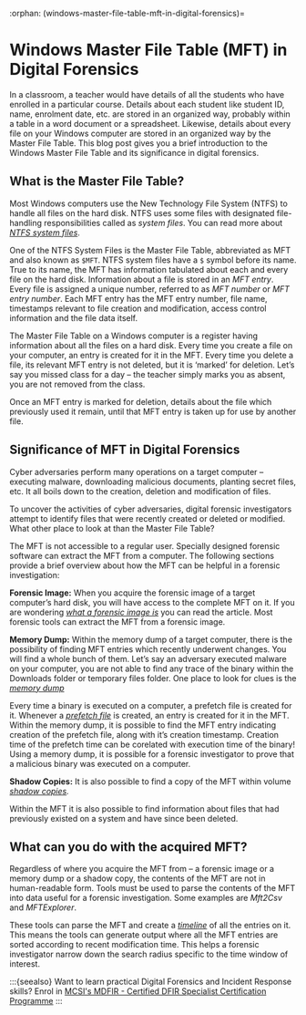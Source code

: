 :orphan:
(windows-master-file-table-mft-in-digital-forensics)=

# Windows Master File Table (MFT) in Digital Forensics

In a classroom, a teacher would have details of all the students who have enrolled in a particular course. Details about each student like student ID, name, enrolment date, etc. are stored in an organized way, probably within a table in a word document or a spreadsheet. Likewise, details about every file on your Windows computer are stored in an organized way by the Master File Table. This blog post gives you a brief introduction to the Windows Master File Table and its significance in digital forensics.

## What is the Master File Table?

Most Windows computers use the New Technology File System (NTFS) to handle all files on the hard disk. NTFS uses some files with designated file-handling responsibilities called as _system files_. You can read more about _[NTFS system files](forensic-importance-of-windows-file-management)_.

One of the NTFS System Files is the Master File Table, abbreviated as MFT and also known as `$MFT`. NTFS system files have a `$` symbol before its name. True to its name, the MFT has information tabulated about each and every file on the hard disk. Information about a file is stored in an _MFT entry_. Every file is assigned a unique number, referred to as _MFT number_ or _MFT entry number_. Each MFT entry has the MFT entry number, file name, timestamps relevant to file creation and modification, access control information and the file data itself.

The Master File Table on a Windows computer is a register having information about all the files on a hard disk. Every time you create a file on your computer, an entry is created for it in the MFT. Every time you delete a file, its relevant MFT entry is not deleted, but it is ‘marked’ for deletion. Let’s say you missed class for a day – the teacher simply marks you as absent, you are not removed from the class.

Once an MFT entry is marked for deletion, details about the file which previously used it remain, until that MFT entry is taken up for use by another file.

## Significance of MFT in Digital Forensics

Cyber adversaries perform many operations on a target computer – executing malware, downloading malicious documents, planting secret files, etc. It all boils down to the creation, deletion and modification of files.

To uncover the activities of cyber adversaries, digital forensic investigators attempt to identify files that were recently created or deleted or modified. What other place to look at than the Master File Table?

The MFT is not accessible to a regular user. Specially designed forensic software can extract the MFT from a computer. The following sections provide a brief overview about how the MFT can be helpful in a forensic investigation:

**Forensic Image:** When you acquire the forensic image of a target computer’s hard disk, you will have access to the complete MFT on it. If you are wondering _[what a forensic image is](get-the-evidence-you-need-with-forensic-images)_ you can read the article. Most forensic tools can extract the MFT from a forensic image.

**Memory Dump:** Within the memory dump of a target computer, there is the possibility of finding MFT entries which recently underwent changes. You will find a whole bunch of them. Let’s say an adversary executed malware on your computer, you are not able to find any trace of the binary within the Downloads folder or temporary files folder. One place to look for clues is the _[memory dump](uncover-crucial-information-within-memory-dumps)_

Every time a binary is executed on a computer, a prefetch file is created for it. Whenever a _[prefetch file](windows-prefetch-files-may-be-the-answer-to-your-investigation)_ is created, an entry is created for it in the MFT. Within the memory dump, it is possible to find the MFT entry indicating creation of the prefetch file, along with it’s creation timestamp. Creation time of the prefetch time can be corelated with execution time of the binary! Using a memory dump, it is possible for a forensic investigator to prove that a malicious binary was executed on a computer.

**Shadow Copies:** It is also possible to find a copy of the MFT within volume _[shadow copies](windows-volume-shadow-copies-in-digital-forensics)._

Within the MFT it is also possible to find information about files that had previously existed on a system and have since been deleted.

## What can you do with the acquired MFT?

Regardless of where you acquire the MFT from – a forensic image or a memory dump or a shadow copy, the contents of the MFT are not in human-readable form. Tools must be used to parse the contents of the MFT into data useful for a forensic investigation. Some examples are _Mft2Csv_ and _MFTExplorer_.

These tools can parse the MFT and create a _[timeline](importance-of-timelines-in-a-forensic-investigation)_ of all the entries on it. This means the tools can generate output where all the MFT entries are sorted according to recent modification time. This helps a forensic investigator narrow down the search radius specific to the time window of interest.

:::{seealso}
Want to learn practical Digital Forensics and Incident Response skills? Enrol in [MCSI's MDFIR - Certified DFIR Specialist Certification Programme](https://www.mosse-institute.com/certifications/mdfir-certified-dfir-specialist.html)
:::
